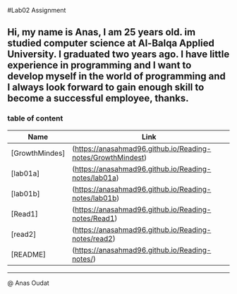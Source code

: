 #Lab02 Assignment

**Hi, my name is Anas, I am 25 years old. im studied computer science at Al-Balqa Applied University. I graduated two years ago. I have little experience in programming and I want to develop myself in the world of programming and I always look forward to gain enough skill to become a successful employee, thanks.**
  ----------------
  ### table of content

  Name  | Link
  ------------- | -------------
[GrowthMindes]	  | (https://anasahmad96.github.io/Reading-notes/GrowthMindest)
[lab01a] |	(https://anasahmad96.github.io/Reading-notes/lab01a) 
[lab01b]	  | (https://anasahmad96.github.io/Reading-notes/lab01b)
[Read1] | (https://anasahmad96.github.io/Reading-notes/Read1)
[read2] |	(https://anasahmad96.github.io/Reading-notes/read2) 
[README]	  | (https://anasahmad96.github.io/Reading-notes/)
  ----------------
  @ Anas Oudat
